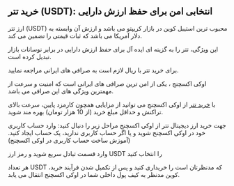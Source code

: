 

## خرید تتر (USDT): انتخابی امن برای حفظ ارزش دارایی

ارز تتر (USDT) محبوب ترین استیبل کوین در بازار کریپتو می باشد و ارزش آن وابسته به دلار آمریکا می باشد که ثبات قیمتی را تضمین می کند.

این ویژگی، تتر را به گزینه ای ایده آل برای حفظ ارزش دارایی در برابر نوسانات بازار تبدیل کرده است.

برای خرید تتر با ریال لازم است به صرافی های ایرانی مراجعه نمایید.

اوکی اکسچنج ، یکی از امن ترین صرافی های ایرانی است که امنیت و سرعت از مهمترین ویژگی های این صرافی می باشد.

با [خرید تتر](https://ok-ex.io/buy-and-sell/USDT/) از اوکی اکسچنج می توانید از مزایایی همچون کارمزد پایین، سرعت بالای تراکنش و حداقل مبلغ خرید (از 10 هزار تومان) بهره مند شوید.  

جهت خرید ارز دیجیتال تتر از اوکی اکسچنج مراحل زیر را دنبال کنید:
وارد حساب کاربری خود در اوکی اکسچنج شوید و یا اگر حساب کاربری ندارید، یک حساب ایجاد کنید. (آموزش ساخت حساب کاربری در اوکی اکسچنج)

وارد قسمت تبادل سریع شوید و رمز ارز USDT را انتخاب کنید

هر تعداد USDT که مدنظرتان است را خریداری کنید و پس از تکمیل شدن فرآیند خرید، کوین مدنظر به کیف پول داخلی شما در اوکی اکسچنج انتقال می یابد.
